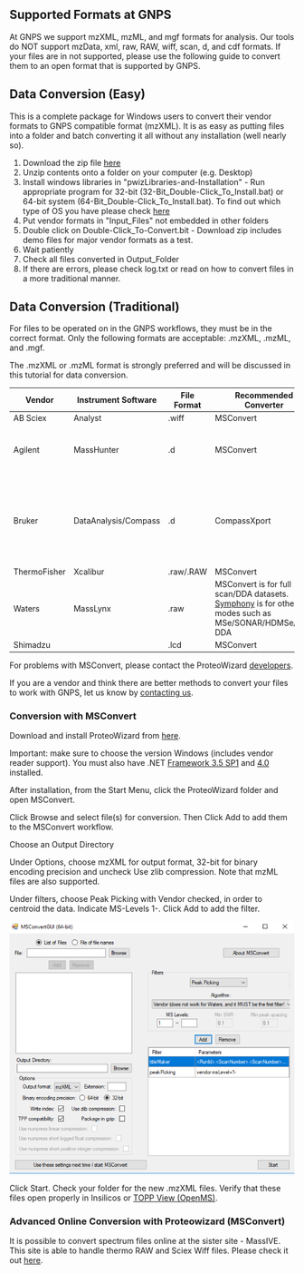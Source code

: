 ## Supported Formats at GNPS

At GNPS we support mzXML, mzML, and mgf formats for analysis. Our tools do NOT support mzData, xml, raw, RAW, wiff, scan, d, and cdf formats. If your files are in not supported, please use the following guide to convert them to an open format that is supported by GNPS.

## Data Conversion (Easy)

This is a complete package for Windows users to convert their vendor formats to GNPS compatible format (mzXML). It is as easy as putting files into a folder and batch converting it all without any installation (well nearly so).

1. Download the zip file [here](https://www.dropbox.com/s/41m88bh3fcr5uz9/GNPS_Vendor_Conversion.zip?dl=1)
2. Unzip contents onto a folder on your computer (e.g. Desktop)
3. Install windows libraries in "pwizLibraries-and-Installation" - Run appropriate program for 32-bit (32-Bit_Double-Click_To_Install.bat) or 64-bit system (64-Bit_Double-Click_To_Install.bat). To find out which type of OS you have please check [here](https://support.microsoft.com/en-us/help/15056/windows-7-32-64-bit-faq)
4. Put vendor formats in "Input_Files" not embedded in other folders
5. Double click on Double-Click_To-Convert.bit - Download zip includes demo files for major vendor formats as a test.
6. Wait patiently
7. Check all files converted in Output_Folder
8. If there are errors, please check log.txt or read on how to convert files in a more traditional manner.

## Data Conversion (Traditional)

For files to be operated on in the GNPS workflows, they must be in the correct format.  Only the following formats are acceptable: .mzXML, .mzML, and .mgf.

The .mzXML or .mzML format is strongly preferred and will be discussed in this tutorial for data conversion.

| Vendor        | Instrument Software           | File Format  | Recommended Converter | Notes |
| ------------- |-------------| -----| ----- | ----- |
| AB Sciex      | Analyst | .wiff | MSConvert | verified |
| Agilent      | MassHunter      |   .d | MSConvert | verified (with issues with scan number export) |
| Bruker | DataAnalysis/Compass      |   .d | CompassXport | This conversion is through the DataAnalysis software and is detailed [here](https://bix-lab.ucsd.edu/display/Public/Data+Conversion+to+GNPS+Compatible+Formats+-+.mzXML+and+.mzML#DataConversiontoGNPSCompatibleFormats-.mzXMLand.mzML-ConversionofBrukerData) |
| ThermoFisher | Xcalibur      |    .raw/.RAW | MSConvert | verified |
| Waters | MassLynx      |    .raw | MSConvert is for full scan/DDA datasets. [Symphony](http://www.waters.com/waters/en_US/informatics,-data_pipeline/nav.htm?cid=134893896&locale=en_US) is for other modes such as MSe/SONAR/HDMSe/HD-DDA | detailed instructions coming soon! |
| Shimadzu | | .lcd | MSConvert | |

For problems with MSConvert, please contact the ProteoWizard [developers](http://proteowizard.sourceforge.net/contact.shtml).

If you are a vendor and think there are better methods to convert your files to work with GNPS, let us know by [contacting us](contact.md).

### Conversion with MSConvert

Download and install ProteoWizard from [here](http://proteowizard.sourceforge.net/downloads.shtml).

Important: make sure to choose the version Windows (includes vendor reader support). You must also have .NET [Framework 3.5 SP1](http://www.microsoft.com/en-us/download/details.aspx?id=22) and [4.0](http://www.microsoft.com/en-us/download/details.aspx?id=17851) installed.

After installation, from the Start Menu, click the ProteoWizard folder and open MSConvert.

Click Browse and select file(s) for conversion. Then Click Add to add them to the MSConvert workflow.

Choose an Output Directory

Under Options, choose mzXML for output format, 32-bit for binary encoding precision and uncheck Use zlib compression. Note that mzML files are also supported.

Under filters, choose Peak Picking with Vendor checked, in order to centroid the data. Indicate MS-Levels 1-. Click Add to add the filter.

![img](img/conversion/msconvert_params.png)

Click Start.  Check your folder for the new .mzXML files. Verify that these files open properly in Insilicos or [TOPP View (OpenMS)](http://www.openms.de/).


### Advanced Online Conversion with Proteowizard (MSConvert)

It is possible to convert spectrum files online at the sister site - MassIVE. This site is able to handle thermo RAW and Sciex Wiff files. Please check it out [here](http://proteomics.ucsd.edu/service/massive/documentation/submit-data/).
